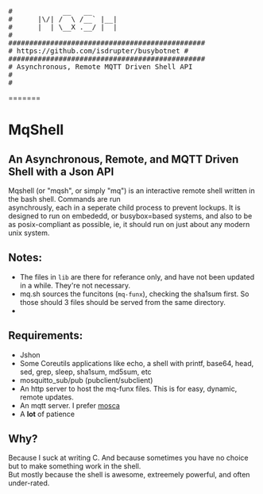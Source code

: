 <pre>
#            __   __                     
#      |\/| /  \ /__` |__|               
#      |  | \__X .__/ |  |               
#                                        
###############################################
# https://github.com/isdrupter/busybotnet #
###############################################
# Asynchronous, Remote MQTT Driven Shell API
#
#
</pre>
=======
# MqShell
## An Asynchronous, Remote, and MQTT Driven Shell with a Json API

Mqshell (or "mqsh", or simply "mq") is an interactive remote shell written in the bash shell. Commands are run <br>
asynchrously, each in a seperate child process to prevent lockups. It is designed to run on embededd, or busybox=based 
systems, and also to be as posix-compliant as possible, ie, it should run on just about any modern unix system. 

## Notes:

- The files in `lib` are there for referance only, and have not been updated in a while. They're not necessary.
- mq.sh sources the funcitons (`mq-funx`), checking the sha1sum first. So those should 3 files should be served from the same directory.
- 

## Requirements:
- Jshon
- Some Coreutils applications like echo, a shell with printf, base64, head, sed, grep, sleep, sha1sum, md5sum, etc
- mosquitto_sub/pub (pubclient/subclient)
- An http server to host the mq-funx files. This is for easy, dynamic, remote updates.
- An mqtt server. I prefer [mosca](https://github.com/mcollina/mosca)
- A **lot** of patience

## Why? 

Because I suck at writing C. And because sometimes you have no choice but to make something work in the shell. <br>
But mostly because the shell is awesome, extreemely powerful, and often under-rated. 
